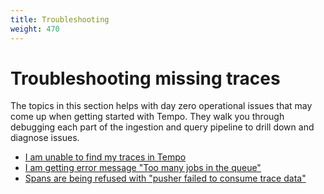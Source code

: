 ```yaml
---
title: Troubleshooting
weight: 470
---
```


# Troubleshooting missing traces

The topics in this section helps with day zero operational issues that may come up when getting started with Tempo. They walk you through debugging each part of the ingestion and query pipeline to drill down and diagnose issues.

- [I am unable to find my traces in Tempo](unable-to-see-trace)
- [I am getting error message "Too many jobs in the queue"](too-many-jobs-in-queue)
- [Spans are being refused with "pusher failed to consume trace data"](max-trace-limit-reached)
